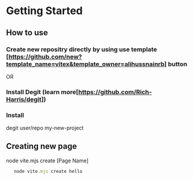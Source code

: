 # Getting Started

## How to use

### Create new repositry directly by using use template [https://github.com/new?template_name=vitex&template_owner=alihussnainrb] button

OR

### Install Degit (learn more[https://github.com/Rich-Harris/degit])

### Install

degit user/repo my-new-project

## Creating new page

node vite.mjs create [Page Name]

```js
   node vite.mjs create hello
```
